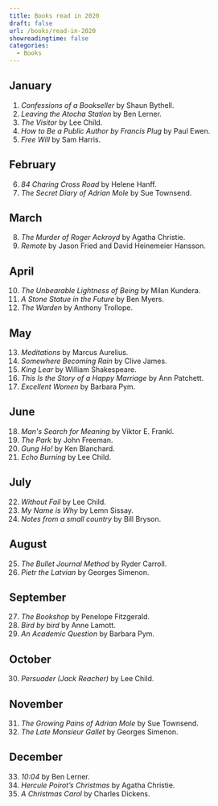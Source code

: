 ```yaml
---
title: Books read in 2020
draft: false
url: /books/read-in-2020
showreadingtime: false
categories:
  - Books
---
```

## January

1. *Confessions of a Bookseller* by Shaun Bythell.
2. *Leaving the Atocha Station* by Ben Lerner.
3. *The Visitor* by Lee Child.
4. *How to Be a Public Author by Francis Plug* by Paul Ewen.
5. *Free Will* by Sam Harris.

## February

6. *84 Charing Cross Road* by Helene Hanff.
7. *The Secret Diary of Adrian Mole* by Sue Townsend.

## March

8. *The Murder of Roger Ackroyd* by Agatha Christie.
9. *Remote* by Jason Fried and David Heinemeier Hansson.

## April

10. *The Unbearable Lightness of Being* by Milan Kundera.
11. *A Stone Statue in the Future* by Ben Myers.
12. *The Warden* by Anthony Trollope.

## May

13. *Meditations* by Marcus Aurelius.
14. *Somewhere Becoming Rain* by Clive James.
15. *King Lear* by William Shakespeare.
16. *This Is the Story of a Happy Marriage* by Ann Patchett.
17. *Excellent Women* by Barbara Pym.

## June

18. *Man's Search for Meaning* by Viktor E. Frankl.
19. *The Park* by John Freeman.
20. *Gung Ho!* by Ken Blanchard.
21. *Echo Burning* by Lee Child.

## July

22. *Without Fail* by Lee Child.
23. *My Name is Why* by Lemn Sissay.
24. *Notes from a small country* by Bill Bryson.

## August

25. *The Bullet Journal Method* by Ryder Carroll.
26. *Pietr the Latvian* by Georges Simenon.

## September

27. *The Bookshop* by Penelope Fitzgerald.
28. *Bird by bird* by Anne Lamott.
29. *An Academic Question* by Barbara Pym.

## October

30. *Persuader (Jack Reacher)* by Lee Child.

## November

31. *The Growing Pains of Adrian Mole* by Sue Townsend.
32. *The Late Monsieur Gallet* by Georges Simenon.

## December

33. *10:04* by Ben Lerner.
34. *Hercule Poirot’s Christmas* by Agatha Christie.
35. *A Christmas Carol* by Charles Dickens.
